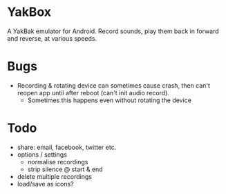 YakBox
======

A YakBak emulator for Android. Record sounds, play them back in forward
and reverse, at various speeds.

# Bugs
- Recording & rotating device can sometimes cause crash, then can't
  reopen app until after reboot (can't init audio record).
    + Sometimes this happens even without rotating the device

# Todo
- share: email, facebook, twitter etc.
- options / settings
    + normalise recordings
    + strip silence @ start & end
- delete multiple recordings
- load/save as icons?
